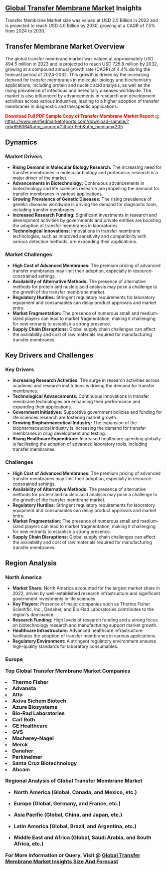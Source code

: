 <h2><a href="https://www.verifiedmarketreports.com/download-sample/?rid=656064&amp;utm_source=Github&amp;utm_medium=205" target="_blank">Global Transfer Membrane Market</a> Insights</h2><p>Transfer Membrane Market size was valued at USD 2.5 Billion in 2022 and is projected to reach USD 4.0 Billion by 2030, growing at a CAGR of 7.5% from 2024 to 2030.</p><p> <h2>Transfer Membrane Market Overview</h2> <p>The global transfer membrane market was valued at approximately USD 494.5 million in 2023 and is projected to reach USD 725.8 million by 2032, growing at a compound annual growth rate (CAGR) of 4.4% during the forecast period of 2024-2032. This growth is driven by the increasing demand for transfer membranes in molecular biology and biochemistry applications, including protein and nucleic acid analysis, as well as the rising prevalence of infectious and hereditary diseases worldwide. The market is also influenced by advancements in research and development activities across various industries, leading to a higher adoption of transfer membranes in diagnostic and therapeutic applications. </p> <p><p><span class=""><span style="color: #ff0000;"><strong>Download Full PDF Sample Copy of Transfer Membrane Market Report</strong> @ </span><a href="https://www.verifiedmarketreports.com/download-sample/?rid=656064&amp;utm_source=Github-Feb&amp;utm_medium=205" target="_blank">https://www.verifiedmarketreports.com/download-sample/?rid=656064&amp;utm_source=Github-Feb&amp;utm_medium=205</a></span></p></p> <h2>Dynamics</h2> <h3>Market Drivers</h3> <ul> <li><strong>Rising Demand in Molecular Biology Research:</strong> The increasing need for transfer membranes in molecular biology and proteomics research is a major driver of the market. </li> <li><strong>Advancements in Biotechnology:</strong> Continuous advancements in biotechnology and life sciences research are propelling the demand for transfer membranes in various applications. </li> <li><strong>Growing Prevalence of Genetic Diseases:</strong> The rising prevalence of genetic diseases worldwide is driving the demand for diagnostic tools, including transfer membranes. </li> <li><strong>Increased Research Funding:</strong> Significant investments in research and development activities by governments and private entities are boosting the adoption of transfer membranes in laboratories. </li> <li><strong>Technological Innovations:</strong> Innovations in transfer membrane technologies, such as improved sensitivity and compatibility with various detection methods, are expanding their applications. </li> </ul> <h3>Market Challenges</h3> <ul> <li><strong>High Cost of Advanced Membranes:</strong> The premium pricing of advanced transfer membranes may limit their adoption, especially in resource-constrained settings. </li> <li><strong>Availability of Alternative Methods:</strong> The presence of alternative methods for protein and nucleic acid analysis may pose a challenge to the growth of the transfer membrane market. </li> <li><strong>Regulatory Hurdles:</strong> Stringent regulatory requirements for laboratory equipment and consumables can delay product approvals and market entry. </li> <li><strong>Market Fragmentation:</strong> The presence of numerous small and medium-sized players can lead to market fragmentation, making it challenging for new entrants to establish a strong presence. </li> <li><strong>Supply Chain Disruptions:</strong> Global supply chain challenges can affect the availability and cost of raw materials required for manufacturing transfer membranes. </li> </ul> <h2>Key Drivers and Challenges</h2> <h3>Key Drivers</h3> <ul> <li><strong>Increasing Research Activities:</strong> The surge in research activities across academic and research institutions is driving the demand for transfer membranes. </li> <li><strong>Technological Advancements:</strong> Continuous innovations in transfer membrane technologies are enhancing their performance and expanding their applications. </li> <li><strong>Government Initiatives:</strong> Supportive government policies and funding for life sciences research are fostering market growth. </li> <li><strong>Growing Biopharmaceutical Industry:</strong> The expansion of the biopharmaceutical industry is increasing the demand for transfer membranes in drug development and testing. </li> <li><strong>Rising Healthcare Expenditure:</strong> Increased healthcare spending globally is facilitating the adoption of advanced laboratory tools, including transfer membranes. </li> </ul> <h3>Challenges</h3> <ul> <li><strong>High Cost of Advanced Membranes:</strong> The premium pricing of advanced transfer membranes may limit their adoption, especially in resource-constrained settings. </li> <li><strong>Availability of Alternative Methods:</strong> The presence of alternative methods for protein and nucleic acid analysis may pose a challenge to the growth of the transfer membrane market. </li> <li><strong>Regulatory Hurdles:</strong> Stringent regulatory requirements for laboratory equipment and consumables can delay product approvals and market entry. </li> <li><strong>Market Fragmentation:</strong> The presence of numerous small and medium-sized players can lead to market fragmentation, making it challenging for new entrants to establish a strong presence. </li> <li><strong>Supply Chain Disruptions:</strong> Global supply chain challenges can affect the availability and cost of raw materials required for manufacturing transfer membranes. </li> </ul> <h2>Region Analysis</h2> <h3>North America</h3> <ul> <li><strong>Market Share:</strong> North America accounted for the largest market share in 2022, driven by well-established research infrastructure and significant government investments in life sciences. </li> <li><strong>Key Players:</strong> Presence of major companies such as Thermo Fisher Scientific, Inc., Danaher, and Bio-Rad Laboratories contributes to the region's dominance. </li> <li><strong>Research Funding:</strong> High levels of research funding and a strong focus on biotechnology research and manufacturing support market growth. </li> <li><strong>Healthcare Infrastructure:</strong> Advanced healthcare infrastructure facilitates the adoption of transfer membranes in various applications. </li> <li><strong>Regulatory Environment:</strong> A stringent regulatory environment ensures high-quality standards for laboratory consumables. </li> </ul> <h3>Europe</h</p><p><strong>Top Global Transfer Membrane Market Companies</strong></p><div data-test-id=""><p><li>Thermo Fisher</li><li> Advansta</li><li> Atto</li><li> Axiva Sichem Biotech</li><li> Azure Biosystems</li><li> Bio-Rad Laboratories</li><li> Carl Roth</li><li> GE Healthcare</li><li> GVS</li><li> Macherey-Nagel</li><li> Merck</li><li> Danaher</li><li> Perkinelmer</li><li> Santa Cruz Biotechnology</li><li> Abcam</li></p><div><strong>Regional Analysis of&nbsp;Global Transfer Membrane Market</strong></div><ul><li dir="ltr"><p dir="ltr">North America&nbsp;(Global, Canada, and Mexico, etc.)</p></li><li dir="ltr"><p dir="ltr">Europe (Global, Germany, and France, etc.)</p></li><li dir="ltr"><p dir="ltr">Asia Pacific&nbsp;(Global, China, and Japan, etc.)</p></li><li dir="ltr"><p dir="ltr">Latin America&nbsp;(Global, Brazil, and Argentina, etc.)</p></li><li dir="ltr">Middle East and Africa&nbsp;(Global, Saudi Arabia, and South Africa, etc.)</li></ul><p><strong>For More Information or Query, Visit @&nbsp;</strong><strong><a href="https://www.verifiedmarketreports.com/product/transfer-membrane-market/?utm_source=Github&amp;utm_medium=205" target="_blank">Global Transfer Membrane Market Insights Size And Forecast</a></strong></p></div>
